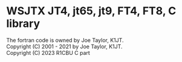 # WSJTX JT4, jt65, jt9, FT4, FT8, C library
The fortran code is owned by Joe Taylor, K1JT. <br />
Copyright (C) 2001 - 2021 by Joe Taylor, K1JT. <br />
Copyright (C) 2023 R1CBU C part <br />
